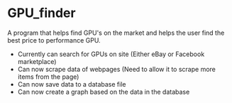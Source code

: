 # GPU_finder
A program that helps find GPU's on the market and helps the user find the best price to performance GPU.

- Currently can search for GPUs on site (Either eBay or Facebook marketplace)
- Can now scrape data of webpages (Need to allow it to scrape more items from the page)
- Can now save data to a database file
- Can now create a graph based on the data in the database
